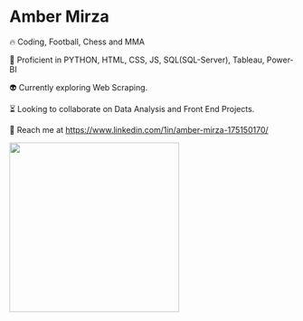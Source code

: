 <h1>Amber Mirza</h1>                                                    

<p style='align:left;'>🔥 Coding, Football, Chess and MMA

👀 Proficient in PYTHON, HTML, CSS, JS, SQL(SQL-Server), Tableau, Power-BI        

👽 Currently exploring Web Scraping.

⏳ Looking to collaborate on Data Analysis and Front End Projects.

🤝 Reach me at https://www.linkedin.com/1in/amber-mirza-175150170/
</p>

<img style='align:right;' src='https://www.animaapp.com/blog/wp-content/uploads/2021/07/designergif.gif' width='300'>
